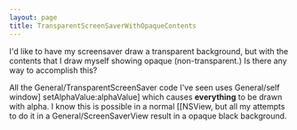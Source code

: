 ```yaml
---
layout: page
title: TransparentScreenSaverWithOpaqueContents
---
```


I'd like to have my screensaver draw a transparent background, but with the contents that I draw myself showing opaque (non-transparent.) Is there any way to accomplish this?

All the General/TransparentScreenSaver code I've seen uses     General/self window] setAlphaValue:alphaValue] which causes **everything** to be drawn with alpha. I know this is possible in a normal [[NSView, but all my attempts to do it in a General/ScreenSaverView result in a opaque black background.

